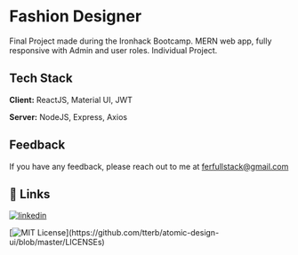 
# Fashion Designer

Final Project made during the Ironhack Bootcamp. 
MERN web app, fully responsive with Admin and user roles.
Individual Project. 

## Tech Stack

**Client:** ReactJS, Material UI, JWT

**Server:** NodeJS, Express, Axios


## Feedback

If you have any feedback, please reach out to me at ferfullstack@gmail.com


## 🔗 Links

[![linkedin](https://img.shields.io/badge/linkedin-0A66C2?style=for-the-badge&logo=linkedin&logoColor=white)](https://www.linkedin.com/in/fer-full-stack/)





[![MIT License](https://img.shields.io/apm/l/atomic-design-ui.svg?)](https://github.com/tterb/atomic-design-ui/blob/master/LICENSEs)

